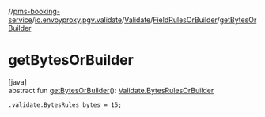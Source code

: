 //[pms-booking-service](../../../../index.md)/[io.envoyproxy.pgv.validate](../../index.md)/[Validate](../index.md)/[FieldRulesOrBuilder](index.md)/[getBytesOrBuilder](get-bytes-or-builder.md)

# getBytesOrBuilder

[java]\
abstract fun [getBytesOrBuilder](get-bytes-or-builder.md)(): [Validate.BytesRulesOrBuilder](../-bytes-rules-or-builder/index.md)

`.validate.BytesRules bytes = 15;`